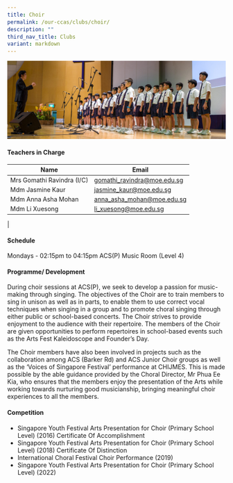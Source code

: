 ```yaml
---
title: Choir
permalink: /our-ccas/clubs/choir/
description: ""
third_nav_title: Clubs
variant: markdown
---
```


![](/images/CCA_photos/Choir.jpeg)
#### **Teachers in Charge**

| Name | Email|
| -------- | -------- | 
|Mrs Gomathi Ravindra (I/C)| [gomathi_ravindra@moe.edu.sg](mailto:gomathi_ravindra@moe.edu.sg) |
|Mdm Jasmine Kaur|  [jasmine_kaur@moe.edu.sg](mailto:jasmine_kaur@moe.edu.sg) |
|Mdm Anna Asha Mohan|  [anna_asha_mohan@moe.edu.sg](mailto:jasmine_kaur@moe.edu.sg) |
|Mdm Li Xuesong|  [li_xuesong@moe.edu.sg](mailto:jasmine_kaur@moe.edu.sg) |
|

#### **Schedule**

Mondays - 02:15pm to 04:15pm
ACS(P) Music Room (Level 4)

#### **Programme/ Development**

During choir sessions at ACS(P), we seek to develop a passion for music-making through singing. The objectives of the Choir are to train members to sing in unison as well as in parts, to enable them to use correct vocal techniques when singing in a group and to promote choral singing through either public or school-based concerts. The Choir strives to provide enjoyment to the audience with their repertoire. The members of the Choir are given opportunities to perform repertoires in school-based events such as the Arts Fest Kaleidoscope and Founder’s Day.

The Choir members have also been involved in projects such as the collaboration among ACS (Barker Rd) and ACS Junior Choir groups as well as the ‘Voices of Singapore Festival’ performance at CHIJMES. This is made possible by the able guidance provided by the Choral Director, Mr Phua Ee Kia, who ensures that the members enjoy the presentation of the Arts while working towards nurturing good musicianship, bringing meaningful choir experiences to all the members.

#### **Competition**

* Singapore Youth Festival Arts Presentation for Choir (Primary School Level) (2016) Certificate Of Accomplishment
* Singapore Youth Festival Arts Presentation for Choir (Primary School Level) (2018) Certificate Of Distinction
* International Choral Festival Choir Performance (2019)
* Singapore Youth Festival Arts Presentation for Choir (Primary School Level) (2022)

